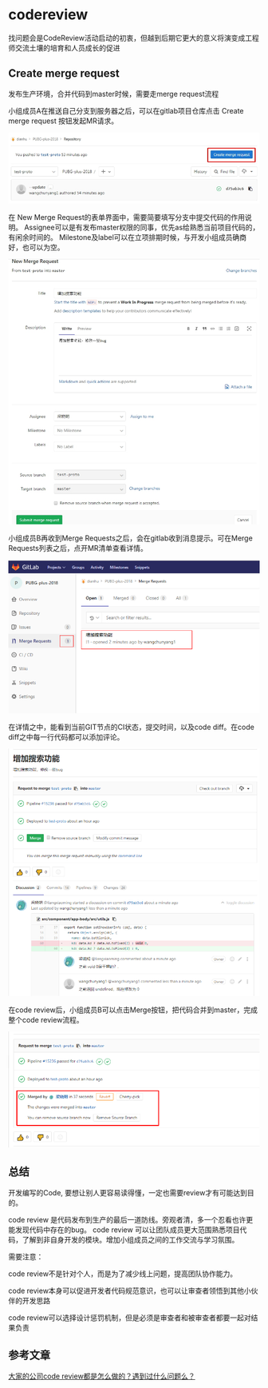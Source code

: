 # codereview

找问题会是CodeReview活动启动的初衷，但越到后期它更大的意义将演变成工程师交流土壤的培育和人员成长的促进

## Create merge request

发布生产环境，合并代码到master时候，需要走merge request流程

小组成员A在推送自己分支到服务器之后，可以在gitlab项目仓库点击 Create merge request 按钮发起MR请求。

![Alt code review](img/p6.png)

在 New Merge Request的表单界面中，需要简要填写分支中提交代码的作用说明。
Assignee可以是有发布master权限的同事，优先as给熟悉当前项目代码的，有闲余时间的。
Milestone及label可以在立项排期时候，与开发小组成员确商好，也可以为空。

![Alt code review](img/p7.png)

小组成员B再收到Merge Requests之后，会在gitlab收到消息提示。可在Merge Requests列表之后，点开MR清单查看详情。

![Alt code review](img/p8.png)

在详情之中，能看到当前GIT节点的CI状态，提交时间，以及code diff。在code diff之中每一行代码都可以添加评论。

![Alt code review](img/p9.png)

在code review后，小组成员B可以点击Merge按钮，把代码合并到master，完成整个code review流程。

![Alt code review](img/p10.png)

## 总结

开发编写的Code, 要想让别人更容易读得懂，一定也需要review才有可能达到目的。

code review 是代码发布到生产的最后一道防线。旁观者清，多一个忍看也许更能发现代码中存在的bug。
code review 可以让团队成员更大范围熟悉项目代码，了解到非自身开发的模块。增加小组成员之间的工作交流与学习氛围。

需要注意：

code review不是针对个人，而是为了减少线上问题，提高团队协作能力。

code review本身可以促进开发者代码规范意识，也可以让审查者领悟到其他小伙伴的开发思路

code review可以选择设计惩罚机制，但是必须是审查者和被审查者都要一起对结果负责


## 参考文章

[大家的公司code review都是怎么做的？遇到过什么问题么？](https://blog.csdn.net/MessiGodLike/article/details/78422833)